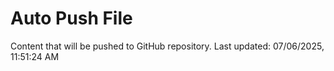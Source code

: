 # Auto Push File

Content that will be pushed to GitHub repository.
Last updated: 07/06/2025, 11:51:24 AM